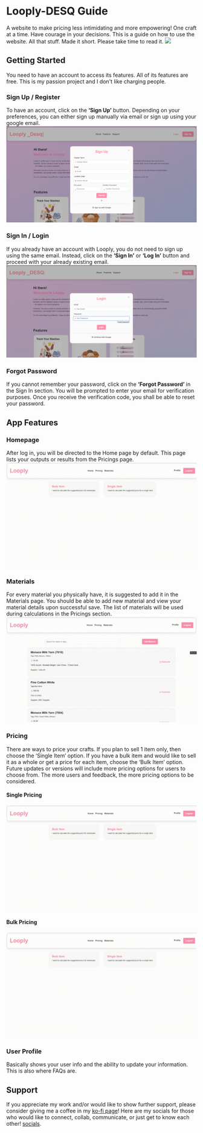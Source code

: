 # Looply-DESQ Guide
A website to make pricing less intimidating and more empowering! One craft at a time. Have courage in your decisions.
This is a guide on how to use the website. All that stuff. Made it short. Please take time to read it.
![](https://github.com/plataMC/Looply-DESQ/blob/main/img/landing.gif)

## Getting Started
You need to have an account to access its features. All of its features are free. This is my passion project and I don't like charging people. 
### Sign Up / Register
To have an account, click on the **‘Sign Up’** button. Depending on your preferences, you can either sign up manually via email or sign up using your google email. 
![](https://github.com/plataMC/Looply-DESQ/blob/main/img/sign%20up.png)
### Sign In / Login
If you already have an account with Looply, you do not need to sign up using the same email. Instead, click on the **‘Sign In’** or **‘Log In’** button and proceed with your already existing email.
![](https://github.com/plataMC/Looply-DESQ/blob/main/img/sign%20in.png)
### Forgot Password
If you cannot remember your password, click on the **‘Forgot Password’** in the Sign In section. 
You will be prompted to enter your email for verification purposes. Once you receive the verification code, you shall be able to reset your password.

## App Features
### Homepage
After log in, you will be directed to the Home page by default. This page lists your outputs or results from the Pricings page. 
![](https://github.com/plataMC/Looply-DESQ/blob/main/img/homepage.gif)
### Materials
For every material you physically have, it is suggested to add it in the Materials page. You should be able to add new material and view your material details upon successful save. The list of materials will be used during calculations in the Pricings section.
![](https://github.com/plataMC/Looply-DESQ/blob/main/img/materials.gif)
### Pricing
There are ways to price your crafts. If you plan to sell 1 item only, then choose the ‘Single Item’ option. If you have a bulk item and would like to sell it as a whole or get a price for each item, choose the ‘Bulk Item’ option. Future updates or versions will include more pricing options for users to choose from. The more users and feedback, the more pricing options to be considered.
#### Single Pricing
![](https://github.com/plataMC/Looply-DESQ/blob/main/img/single-pricing.gif)
#### Bulk Pricing
![](https://github.com/plataMC/Looply-DESQ/blob/main/img/bulk-pricing.gif)
### User Profile
Basically shows your user info and the ability to update your information. This is also where FAQs are.

## Support
If you appreciate my work and/or would like to show further support, please consider giving me a coffee in my [ko-fi page](https://ko-fi.com/looplyph)! 
Here are my socials for those who would like to connect, collab, communicate, or just get to know each other! [socials](https://linktr.ee/looplyph).
